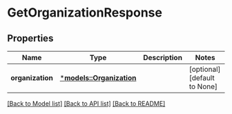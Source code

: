 # GetOrganizationResponse

## Properties
Name | Type | Description | Notes
------------ | ------------- | ------------- | -------------
**organization** | [***models::Organization**](Organization.md) |  | [optional] [default to None]

[[Back to Model list]](../README.md#documentation-for-models) [[Back to API list]](../README.md#documentation-for-api-endpoints) [[Back to README]](../README.md)


